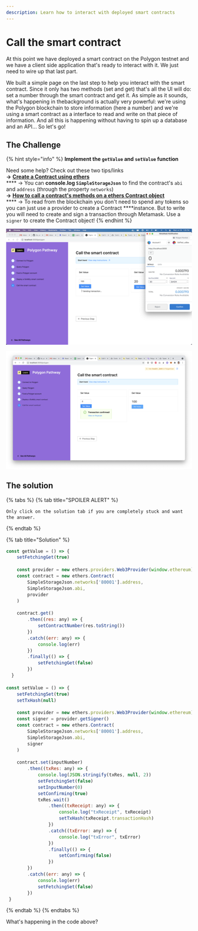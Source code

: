 ```yaml
---
description: Learn how to interact with deployed smart contracts
---
```


# Call the smart contract

At this point we have deployed a smart contract on the Polygon testnet and we have a client side application that's ready to interact with it. We just need to wire up that last part.

We built a simple page on the last step to help you interact with the smart contract. Since it only has two methods \(set and get\) that's all the UI will do: set a number through the smart contract and get it. As simple as it sounds, what's happening in thebackground is actually very powerful: we're using the Polygon blockchain to store information \(here a number\) and we're using a smart contract as a interface to read and write on that piece of information. And all this is happening without having to spin up a database and an API... So let's go!

## The Challenge

{% hint style="info" %}
**Implement the `getValue` and `setValue` function**  
  
Need some help? Check out these two tips/links  
    **→**  [**Create a Contract using ethers**](https://docs.ethers.io/v5/api/contract/contract/#Contract--creating)  
****    →  You can **console.log `SimpleStorageJson`** to find the contract's `abi` and `address` \(through the property `networks`\)  
    **→**  [**How to call a contract's methods on a ethers Contract object**](https://docs.ethers.io/v5/api/contract/contract/#Contract-functionsCall)  
****    →  To read from the blockchain you don't need to spend any tokens so you can just use a provider to create a Contract ****instance. But to write you will need to create and sign a transaction through Metamask. Use a `signer` to create the Contract object!
{% endhint %}



![](../../../.gitbook/assets/screen-shot-2021-07-28-at-1.09.18-pm.png)



![](../../../.gitbook/assets/screen-shot-2021-07-28-at-1.10.23-pm.png)

## The solution

{% tabs %}
{% tab title="SPOILER ALERT" %}
```text
Only click on the solution tab if you are completely stuck and want the answer.
```
{% endtab %}

{% tab title="Solution" %}
```javascript
const getValue = () => {
	setFetchingGet(true)

	const provider = new ethers.providers.Web3Provider(window.ethereum)
	const contract = new ethers.Contract(
		SimpleStorageJson.networks['80001'].address,
		SimpleStorageJson.abi,
		provider
	)

	contract.get()
		.then((res: any) => {
			setContractNumber(res.toString())
		})
		.catch((err: any) => {
			console.log(err)
		})
		.finally(() => {
			setFetchingGet(false)
		})
  }

const setValue = () => {
	setFetchingSet(true)
	setTxHash(null)

	const provider = new ethers.providers.Web3Provider(window.ethereum)
	const signer = provider.getSigner()
	const contract = new ethers.Contract(
		SimpleStorageJson.networks['80001'].address,
		SimpleStorageJson.abi,
		signer
	)

	contract.set(inputNumber)
		.then((txRes: any) => {
			console.log(JSON.stringify(txRes, null, 2))
			setFetchingSet(false)
			setInputNumber(0)
			setConfirming(true)
			txRes.wait()
				.then((txReceipt: any) => {
					console.log("txReceipt", txReceipt)
					setTxHash(txReceipt.transactionHash)
				})
				.catch((txError: any) => {
					console.log("txError", txError)
				})
				.finally(() => {
					setConfirming(false)
				})
		})
		.catch((err: any) => {
			console.log(err)
			setFetchingSet(false)
		})
 }
```
{% endtab %}
{% endtabs %}

What's happening in the code above?



